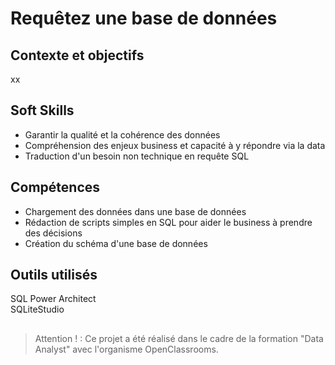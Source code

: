 # Requêtez une base de données

## Contexte et objectifs

xx

## Soft Skills
- Garantir la qualité et la cohérence des données  
- Compréhension des enjeux business et capacité à y répondre via la data  
- Traduction d'un besoin non technique en requête SQL  

## Compétences
- Chargement des données dans une base de données  
- Rédaction de scripts simples en SQL pour aider le business à prendre des décisions  
- Création du schéma d'une base de données 

## Outils utilisés
SQL Power Architect  
SQLiteStudio  

## 
>Attention ! : Ce projet a été réalisé dans le cadre de la formation "Data Analyst" avec l'organisme OpenClassrooms.

